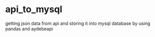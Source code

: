 # api_to_mysql
getting json data from api and storing it into mysql database by using pandas and aydebeapi
